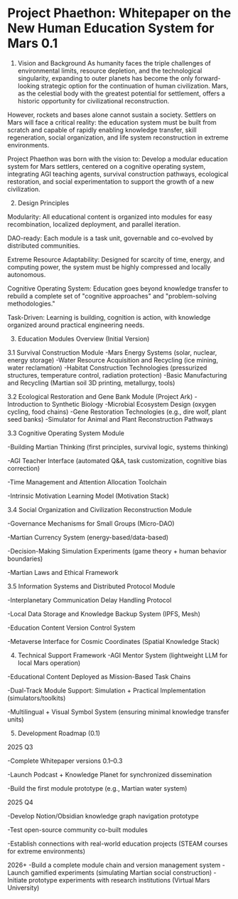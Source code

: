 # Project Phaethon: Whitepaper on the New Human Education System for Mars 0.1


1. Vision and Background
As humanity faces the triple challenges of environmental limits, resource depletion, and the technological singularity,
expanding to outer planets has become the only forward-looking strategic option for the continuation of human
civilization. Mars, as the celestial body with the greatest potential for settlement, offers a historic opportunity for
civilizational reconstruction.

However, rockets and bases alone cannot sustain a society. Settlers on Mars will face a critical reality: the education 
system must be built from scratch and capable of rapidly enabling knowledge transfer, skill regeneration, social 
organization, and life system reconstruction in extreme environments.

Project Phaethon was born with the vision to:
Develop a modular education system for Mars settlers, centered on a cognitive operating system, integrating AGI teaching 
agents, survival construction pathways, ecological restoration, and social experimentation to support the growth of a 
new 
civilization.

2. Design Principles

Modularity: All educational content is organized into modules for easy recombination, localized deployment, and parallel 
iteration.

DAO-ready: Each module is a task unit, governable and co-evolved by distributed communities.

Extreme Resource Adaptability: Designed for scarcity of time, energy, and computing power, the system must be highly 
compressed and locally autonomous.

Cognitive Operating System: Education goes beyond knowledge transfer to rebuild a complete set of "cognitive approaches" 
and "problem-solving methodologies."

Task-Driven: Learning is building, cognition is action, with knowledge organized around practical engineering needs.

3. Education Modules Overview (Initial Version)

3.1 Survival Construction Module
-Mars Energy Systems (solar, nuclear, energy storage)
-Water Resource Acquisition and Recycling (ice mining, water reclamation)
-Habitat Construction Technologies (pressurized structures, temperature control, radiation protection)
-Basic Manufacturing and Recycling (Martian soil 3D printing, metallurgy, tools)

3.2 Ecological Restoration and Gene Bank Module (Project Ark)
-Introduction to Synthetic Biology
-Microbial Ecosystem Design (oxygen cycling, food chains)
-Gene Restoration Technologies (e.g., dire wolf, plant seed banks)
-Simulator for Animal and Plant Reconstruction Pathways

3.3 Cognitive Operating System Module

-Building Martian Thinking (first principles, survival logic, systems thinking)

-AGI Teacher Interface (automated Q&A, task customization, cognitive bias correction)

-Time Management and Attention Allocation Toolchain

-Intrinsic Motivation Learning Model (Motivation Stack)

3.4 Social Organization and Civilization Reconstruction Module

-Governance Mechanisms for Small Groups (Micro-DAO)

-Martian Currency System (energy-based/data-based)

-Decision-Making Simulation Experiments (game theory + human behavior boundaries)

-Martian Laws and Ethical Framework

3.5 Information Systems and Distributed Protocol Module

-Interplanetary Communication Delay Handling Protocol

-Local Data Storage and Knowledge Backup System (IPFS, Mesh)

-Education Content Version Control System

-Metaverse Interface for Cosmic Coordinates (Spatial Knowledge Stack)

4. Technical Support Framework
-AGI Mentor System (lightweight LLM for local Mars operation)

-Educational Content Deployed as Mission-Based Task Chains

-Dual-Track Module Support: Simulation + Practical Implementation (simulators/toolkits)

-Multilingual + Visual Symbol System (ensuring minimal knowledge transfer units)

5. Development Roadmap (0.1)

2025 Q3

-Complete Whitepaper versions 0.1–0.3

-Launch Podcast + Knowledge Planet for synchronized dissemination

-Build the first module prototype (e.g., Martian water system)

2025 Q4

-Develop Notion/Obsidian knowledge graph navigation prototype

-Test open-source community co-built modules

-Establish connections with real-world education projects (STEAM courses for extreme environments)

2026+
-Build a complete module chain and version management system
-Launch gamified experiments (simulating Martian social construction)
-Initiate prototype experiments with research institutions (Virtual Mars University)
